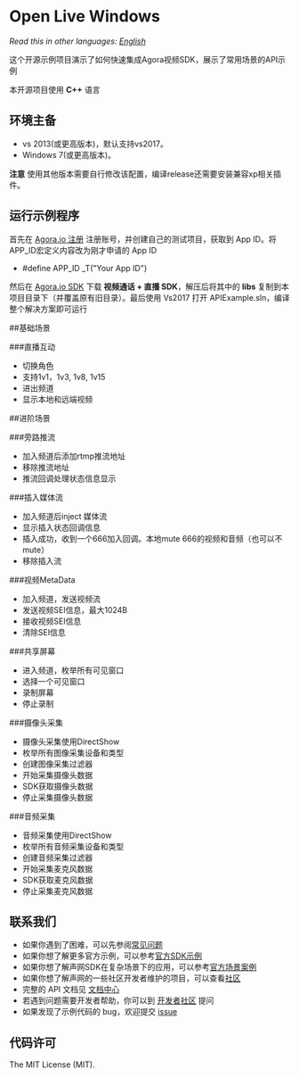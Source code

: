 # Open Live Windows

*Read this in other languages: [English](README.md)*

这个开源示例项目演示了如何快速集成Agora视频SDK，展示了常用场景的API示例

本开源项目使用 **C++** 语言

## 环境主备
* vs 2013(或更高版本)，默认支持vs2017。
* Windows 7(或更高版本)。

**注意** 使用其他版本需要自行修改该配置，编译release还需要安装兼容xp相关插件。


## 运行示例程序
首先在 [Agora.io 注册](https://dashboard.agora.io/cn/signup/) 注册账号，并创建自己的测试项目，获取到 App ID。将 APP_ID宏定义内容改为刚才申请的 App ID


* #define APP_ID _T("Your App ID")


然后在 [Agora.io SDK](https://www.agora.io/cn/download/) 下载 **视频通话 + 直播 SDK**，解压后将其中的 **libs** 复制到本项目目录下（并覆盖原有旧目录）。最后使用 Vs2017 打开 APIExample.sln，编译整个解决方案即可运行


##基础场景

###直播互动

* 切换角色
* 支持1v1，1v3, 1v8, 1v15
* 进出频道
* 显示本地和远端视频

##进阶场景

###旁路推流
* 加入频道后添加rtmp推流地址
* 移除推流地址
* 推流回调处理状态信息显示

###插入媒体流

* 加入频道后inject 媒体流
* 显示插入状态回调信息
* 插入成功，收到一个666加入回调。本地mute 666的视频和音频（也可以不mute）
* 移除插入流

###视频MetaData

* 加入频道，发送视频流
* 发送视频SEI信息，最大1024B
* 接收视频SEI信息
* 清除SEI信息


###共享屏幕

* 进入频道，枚举所有可见窗口
* 选择一个可见窗口
* 录制屏幕
* 停止录制

###摄像头采集

* 摄像头采集使用DirectShow
* 枚举所有图像采集设备和类型
* 创建图像采集过滤器
* 开始采集摄像头数据
* SDK获取摄像头数据
* 停止采集摄像头数据

###音频采集

* 音频采集使用DirectShow
* 枚举所有音频采集设备和类型
* 创建音频采集过滤器
* 开始采集麦克风数据
* SDK获取麦克风数据
* 停止采集麦克风数据



## 联系我们

- 如果你遇到了困难，可以先参阅[常见问题](https://docs.agora.io/cn/faq)
- 如果你想了解更多官方示例，可以参考[官方SDK示例](https://github.com/AgoraIO)
- 如果你想了解声网SDK在复杂场景下的应用，可以参考[官方场景案例](https://github.com/AgoraIO-usecase)
- 如果你想了解声网的一些社区开发者维护的项目，可以查看[社区](https://github.com/AgoraIO-Community)
- 完整的 API 文档见 [文档中心](https://docs.agora.io/cn/)
- 若遇到问题需要开发者帮助，你可以到 [开发者社区](https://rtcdeveloper.com/) 提问
- 如果发现了示例代码的 bug，欢迎提交 [issue](https://github.com/AgoraIO/Basic-Video-Broadcasting/issues)

## 代码许可

The MIT License (MIT).
